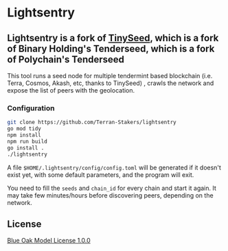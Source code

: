 # Lightsentry

## Lightsentry is a fork of [TinySeed](https://github.com/notional-labs/tinyseed), which is a fork of Binary Holding's Tenderseed, which is a fork of Polychain's Tenderseed

This tool runs a seed node for multiple tendermint based blockchain (i.e. Terra, Cosmos, Akash, etc, thanks to TinySeed)
, crawls the network and expose the list of peers with the geolocation.

### Configuration

```bash
git clone https://github.com/Terran-Stakers/lightsentry
go mod tidy
npm install
npm run build
go install .
./lightsentry
```

A file `$HOME/.lightsentry/config/config.toml` will be generated if it doesn't exist yet, with some default parameters,
and the program will exit.

You need to fill the `seeds` and `chain_id` for every chain and start it again. It may take few minutes/hours before
discovering peers, depending on the network.

## License

[Blue Oak Model License 1.0.0](https://blueoakcouncil.org/license/1.0.0)
